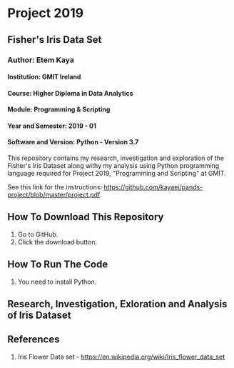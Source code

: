 # Project 2019

## Fisher's Iris Data Set

### Author: Etem Kaya

#### Institution: GMIT Ireland

#### Course: Higher Diploma in Data Analytics

#### Module: Programming & Scripting

#### Year and Semester: 2019 - 01

#### Software and Version: Python - Version 3.7

This repository contains my research, investigation and exploration of the Fisher's Iris Dataset along withy my analysis using Python programming language required for Project 2019, "Programming and Scripting" at GMIT.

See this link for the instructions: <https://github.com/kayaei/pands-project/blob/master/project.pdf>.

## How To Download This Repository

1. Go to GitHub.
2. Click the download button.

## How To Run The Code

1. You need to install Python.

## Research, Investigation, Exloration and Analysis of Iris Dataset

## References

1. Iris Flower Data set - <https://en.wikipedia.org/wiki/Iris_flower_data_set>
